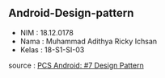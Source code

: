 ## Android-Design-pattern

- NIM : 18.12.0178
- Nama : Muhammad Adithya Ricky Ichsan
- Kelas : 18-S1-SI-03

source :
[PCS Android: #7 Design Pattern](https://www.youtube.com/watch?v=ZH1fhzGjiMg)
